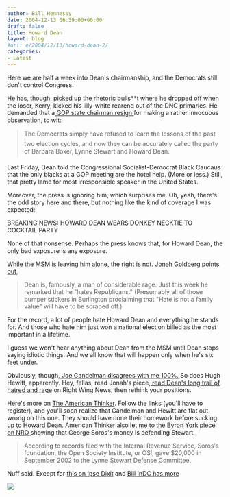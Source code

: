 ```yaml
---
author: Bill Hennessy
date: 2004-12-13 06:39:00+00:00
draft: false
title: Howard Dean
layout: blog
#url: e/2004/12/13/howard-dean-2/
categories:
- Latest
---
```


Here we are half a week into Dean's chairmanship, and the Democrats still don't control Congress. 




He has, though, picked up the rhetoric bulls**t where he dropped off when the loser, Kerry, kicked his lilly-white rearend out of the DNC primaries. He demanded that a[ GOP state chairman resign ](https://www.nationalreview.com/beltway/056387.html)for making a rather innocuous observation, to wit:




> 

> 
> The Democrats simply have refused to learn the lessons of the past two election cycles, and now they can be accurately called the party of Barbara Boxer, Lynne Stewart and Howard Dean.
> 
> 




Last Friday, Dean told the Congressional Socialist-Democrat Black Caucaus that the only blacks at a GOP meeting are the hotel help. (More or less.) Still, that pretty lame for most irresponsible speaker in the United States.




Moreover, the press is ignoring him, which surprises me. Oh, yeah, there's the odd story here and there, but nothing like the kind of coverage I was expected:




BREAKING NEWS: HOWARD DEAN WEARS DONKEY NECKTIE TO COCKTAIL PARTY




None of that nonsense. Perhaps the press knows that, for Howard Dean, the only bad exposure is any exposure. 




While the MSM is leaving him alone, the right is not. [ Jonah Goldberg points out](https://www.nationalreview.com/goldberg/goldberg200502161204.asp), 




> 

> 
> Dean is, famously, a man of considerable rage. Just this week he remarked that he "hates Republicans." (Presumably all of those bumper stickers in Burlington proclaiming that "Hate is not a family value" will have to be scraped off.) 
> 
> 




For the record, a lot of people hate Howard Dean and everything he stands for. And those who hate him just won a national election billed as the most important in a lifetime. 




I guess we won't hear anything about Dean from the MSM until Dean stops saying idiotic things. And we all know that will happen only when he's six feet under. 




Obviously, though,[ Joe Gandelman disagrees with me 100%.](https://www.themoderatevoice.com/posts/1108594100.shtml) So does Hugh Hewitt, apparently. Hey, fellas, read Jonah's piece,[ read Dean's long trail of hatred and rage](https://www.rightwingnews.com/archives/week_2005_02_13.PHP#003470) on Right Wing News, then rethink your positions.




Here's more on [The American Thinker](https://www.americanthinker.com/comments.php?comments_id=1636). Follow the links (you'll have to register), and you'll soon realize that Gandelman and Hewitt are flat out wrong on this one. They should have done their homework before sucking up to Howard Dean. American Thinker also let me to the [Byron York piece on NRO ](https://www.nationalreview.com/york/york200502170843.asp)showing that George Soros's money is defending Stewart.




> 

> 
> According to records filed with the Internal Revenue Service, Soros's foundation, the Open Society Institute, or OSI, gave $20,000 in September 2002 to the Lynne Stewart Defense Committee.
> 
> 




Nuff said. Except for [this on Ipse Dixit](https://www.cdharris.net/archives/2005_02.html#004349) and [Bill InDC has more](https://www.indcjournal.com/archives/001570.php)

![](https://blog.billhennessy.com/aggbug.aspx?PostID=1108)

